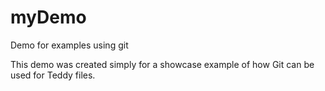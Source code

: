 # myDemo
Demo for examples using git

This demo was created simply for a showcase example of how Git can be used for Teddy files. 
